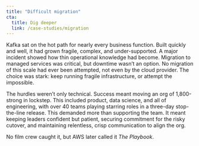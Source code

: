 ```yaml
---
title: "Difficult migration"
cta:
  title: Dig deeper
  link: /case-studies/migration
---
```


Kafka sat on the hot path for nearly every business function. Built quickly and well, it had grown fragile, complex, and under-supported. A major incident showed how thin operational knowledge had become. Migration to managed services was critical, but downtime wasn’t an option. No migration of this scale had ever been attempted, not even by the cloud provider. The choice was stark: keep running fragile infrastructure, or attempt the impossible.

The hurdles weren’t only technical. Success meant moving an org of 1,800-strong in lockstep. This included product, data science, and all of engineering, with over 40 teams playing starring roles in a three-day stop-the-line release.
This demanded more than supporting the team. It meant keeping leaders confident but patient, securing commitment for the risky cutover, and maintaining relentless, crisp communication to align the org.

No film crew caught it, but AWS later called it _The Playbook_.
